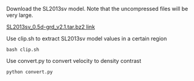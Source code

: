 Download the SL2013sv model. Note that the uncompressed files will be very large.

[SL2013sv_0.5d-grd_v2.1.tar.bz2 link](https://schaeffer.ca/tomography/sl2013sv/#ModelDownloads)

Use clip.sh to extract SL2013sv model values in a certain region

```
bash clip.sh
```

Use convert.py to convert velocity to density contrast

```
python convert.py
```
